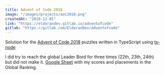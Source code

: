 ```yaml
---
title: Advent of Code 2018
image: "/images/projects/aoc2018.png"
createdAt: "2018-12-01"
link: "https://eldorandev.gitlab.io/adventofcode"
gitlab: "https://gitlab.com/EldoranDev/adventofcode"
---
```


Solution for the [Advent of Code 2018](https://adventofcode.com/2018) puzzles written in TypeScript using [ts-node](https://github.com/TypeStrong/ts-node)

I did try to reach the global Leader Bord for three times (22th, 23th, 24th) but did not make it. 
[Google Sheet](https://docs.google.com/spreadsheets/d/e/2PACX-1vTZM_8TT8_fgYd97hgJXcYxSJ0Z_dIItW90d77EYQgaBe71Fg5y0OHIU9j3vb8hb3LqqRzLxNh-lq-W/pubhtml#) with my scores and placements in the Global Ranking.